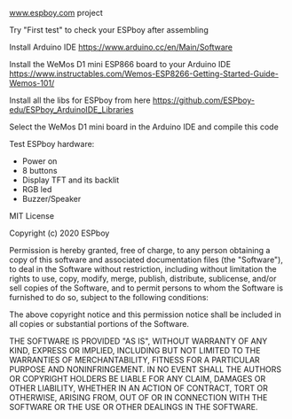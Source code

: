 www.espboy.com project

Try "First test" to check your ESPboy after assembling

Install Arduino IDE https://www.arduino.cc/en/Main/Software

Install the WeMos D1 mini ESP866 board to your Arduino IDE https://www.instructables.com/Wemos-ESP8266-Getting-Started-Guide-Wemos-101/

Install all the libs for ESPboy from here https://github.com/ESPboy-edu/ESPboy_ArduinoIDE_Libraries

Select the WeMos D1 mini board in the Arduino IDE and compile this code

Test ESPboy hardware:
- Power on
- 8 buttons
- Display TFT and its backlit
- RGB led
- Buzzer/Speaker


MIT License

Copyright (c) 2020 ESPboy

Permission is hereby granted, free of charge, to any person obtaining a copy
of this software and associated documentation files (the "Software"), to deal
in the Software without restriction, including without limitation the rights
to use, copy, modify, merge, publish, distribute, sublicense, and/or sell
copies of the Software, and to permit persons to whom the Software is
furnished to do so, subject to the following conditions:

The above copyright notice and this permission notice shall be included in all
copies or substantial portions of the Software.

THE SOFTWARE IS PROVIDED "AS IS", WITHOUT WARRANTY OF ANY KIND, EXPRESS OR
IMPLIED, INCLUDING BUT NOT LIMITED TO THE WARRANTIES OF MERCHANTABILITY,
FITNESS FOR A PARTICULAR PURPOSE AND NONINFRINGEMENT. IN NO EVENT SHALL THE
AUTHORS OR COPYRIGHT HOLDERS BE LIABLE FOR ANY CLAIM, DAMAGES OR OTHER
LIABILITY, WHETHER IN AN ACTION OF CONTRACT, TORT OR OTHERWISE, ARISING FROM,
OUT OF OR IN CONNECTION WITH THE SOFTWARE OR THE USE OR OTHER DEALINGS IN THE
SOFTWARE.

